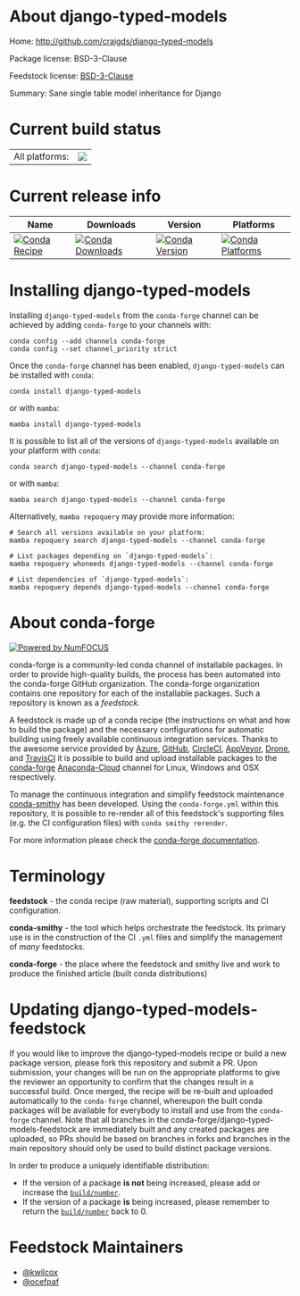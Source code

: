 About django-typed-models
=========================

Home: http://github.com/craigds/django-typed-models

Package license: BSD-3-Clause

Feedstock license: [BSD-3-Clause](https://github.com/conda-forge/django-typed-models-feedstock/blob/main/LICENSE.txt)

Summary: Sane single table model inheritance for Django

Current build status
====================


<table><tr><td>All platforms:</td>
    <td>
      <a href="https://dev.azure.com/conda-forge/feedstock-builds/_build/latest?definitionId=3864&branchName=main">
        <img src="https://dev.azure.com/conda-forge/feedstock-builds/_apis/build/status/django-typed-models-feedstock?branchName=main">
      </a>
    </td>
  </tr>
</table>

Current release info
====================

| Name | Downloads | Version | Platforms |
| --- | --- | --- | --- |
| [![Conda Recipe](https://img.shields.io/badge/recipe-django--typed--models-green.svg)](https://anaconda.org/conda-forge/django-typed-models) | [![Conda Downloads](https://img.shields.io/conda/dn/conda-forge/django-typed-models.svg)](https://anaconda.org/conda-forge/django-typed-models) | [![Conda Version](https://img.shields.io/conda/vn/conda-forge/django-typed-models.svg)](https://anaconda.org/conda-forge/django-typed-models) | [![Conda Platforms](https://img.shields.io/conda/pn/conda-forge/django-typed-models.svg)](https://anaconda.org/conda-forge/django-typed-models) |

Installing django-typed-models
==============================

Installing `django-typed-models` from the `conda-forge` channel can be achieved by adding `conda-forge` to your channels with:

```
conda config --add channels conda-forge
conda config --set channel_priority strict
```

Once the `conda-forge` channel has been enabled, `django-typed-models` can be installed with `conda`:

```
conda install django-typed-models
```

or with `mamba`:

```
mamba install django-typed-models
```

It is possible to list all of the versions of `django-typed-models` available on your platform with `conda`:

```
conda search django-typed-models --channel conda-forge
```

or with `mamba`:

```
mamba search django-typed-models --channel conda-forge
```

Alternatively, `mamba repoquery` may provide more information:

```
# Search all versions available on your platform:
mamba repoquery search django-typed-models --channel conda-forge

# List packages depending on `django-typed-models`:
mamba repoquery whoneeds django-typed-models --channel conda-forge

# List dependencies of `django-typed-models`:
mamba repoquery depends django-typed-models --channel conda-forge
```


About conda-forge
=================

[![Powered by
NumFOCUS](https://img.shields.io/badge/powered%20by-NumFOCUS-orange.svg?style=flat&colorA=E1523D&colorB=007D8A)](https://numfocus.org)

conda-forge is a community-led conda channel of installable packages.
In order to provide high-quality builds, the process has been automated into the
conda-forge GitHub organization. The conda-forge organization contains one repository
for each of the installable packages. Such a repository is known as a *feedstock*.

A feedstock is made up of a conda recipe (the instructions on what and how to build
the package) and the necessary configurations for automatic building using freely
available continuous integration services. Thanks to the awesome service provided by
[Azure](https://azure.microsoft.com/en-us/services/devops/), [GitHub](https://github.com/),
[CircleCI](https://circleci.com/), [AppVeyor](https://www.appveyor.com/),
[Drone](https://cloud.drone.io/welcome), and [TravisCI](https://travis-ci.com/)
it is possible to build and upload installable packages to the
[conda-forge](https://anaconda.org/conda-forge) [Anaconda-Cloud](https://anaconda.org/)
channel for Linux, Windows and OSX respectively.

To manage the continuous integration and simplify feedstock maintenance
[conda-smithy](https://github.com/conda-forge/conda-smithy) has been developed.
Using the ``conda-forge.yml`` within this repository, it is possible to re-render all of
this feedstock's supporting files (e.g. the CI configuration files) with ``conda smithy rerender``.

For more information please check the [conda-forge documentation](https://conda-forge.org/docs/).

Terminology
===========

**feedstock** - the conda recipe (raw material), supporting scripts and CI configuration.

**conda-smithy** - the tool which helps orchestrate the feedstock.
                   Its primary use is in the construction of the CI ``.yml`` files
                   and simplify the management of *many* feedstocks.

**conda-forge** - the place where the feedstock and smithy live and work to
                  produce the finished article (built conda distributions)


Updating django-typed-models-feedstock
======================================

If you would like to improve the django-typed-models recipe or build a new
package version, please fork this repository and submit a PR. Upon submission,
your changes will be run on the appropriate platforms to give the reviewer an
opportunity to confirm that the changes result in a successful build. Once
merged, the recipe will be re-built and uploaded automatically to the
`conda-forge` channel, whereupon the built conda packages will be available for
everybody to install and use from the `conda-forge` channel.
Note that all branches in the conda-forge/django-typed-models-feedstock are
immediately built and any created packages are uploaded, so PRs should be based
on branches in forks and branches in the main repository should only be used to
build distinct package versions.

In order to produce a uniquely identifiable distribution:
 * If the version of a package **is not** being increased, please add or increase
   the [``build/number``](https://docs.conda.io/projects/conda-build/en/latest/resources/define-metadata.html#build-number-and-string).
 * If the version of a package **is** being increased, please remember to return
   the [``build/number``](https://docs.conda.io/projects/conda-build/en/latest/resources/define-metadata.html#build-number-and-string)
   back to 0.

Feedstock Maintainers
=====================

* [@kwilcox](https://github.com/kwilcox/)
* [@ocefpaf](https://github.com/ocefpaf/)

